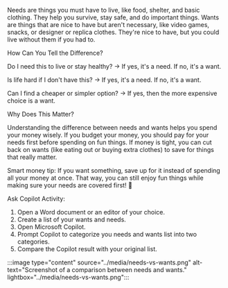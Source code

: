Needs are things you must have to live, like food, shelter, and basic clothing. They help you survive, stay safe, and do important things. Wants are things that are nice to have but aren't necessary, like video games, snacks, or designer or replica clothes. They're nice to have, but you could live without them if you had to.

How Can You Tell the Difference?

Do I need this to live or stay healthy? → If yes, it's a need. If no, it's a want.

Is life hard if I don't have this? → If yes, it's a need. If no, it's a want.

Can I find a cheaper or simpler option? → If yes, then the more expensive choice is a want.

Why Does This Matter?

Understanding the difference between needs and wants helps you spend your money wisely. If you budget your money, you should pay for your needs first before spending on fun things. If money is tight, you can cut back on wants (like eating out or buying extra clothes) to save for things that really matter.

Smart money tip: If you want something, save up for it instead of spending all your money at once. That way, you can still enjoy fun things while making sure your needs are covered first! 🚀

Ask Copilot Activity: 

1. Open a Word document or an editor of your choice.
1. Create a list of your wants and needs.
1. Open Microsoft Copilot.
1. Prompt Copilot to categorize you needs and wants list into two categories.
1. Compare the Copilot result with your original list.

:::image type="content" source="../media/needs-vs-wants.png" alt-text="Screenshot of a comparison between needs and wants." lightbox="../media/needs-vs-wants.png":::
 